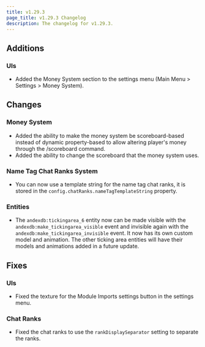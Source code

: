 ```yaml
---
title: v1.29.3
page_title: v1.29.3 Changelog
description: The changelog for v1.29.3.
---
```


## Additions

### UIs

-   Added the Money System section to the settings menu (Main Menu > Settings > Money System).

## Changes

### Money System

-   Added the ability to make the money system be scoreboard-based instead of dynamic property-based to allow altering player's money through the /scoreboard command.
-   Added the ability to change the scoreboard that the money system uses.

### Name Tag Chat Ranks System

-   You can now use a template string for the name tag chat ranks, it is stored in the `config.chatRanks.nameTagTemplateString` property.

### Entities

-   The `andexdb:tickingarea_6` entity now can be made visible with the `andexdb:make_tickingarea_visible` event and invisible again with the `andexdb:make_tickingarea_invisible` event. It now has its own custom model and animation. The other ticking area entities will have their models and animations added in a future update.

## Fixes

### UIs

-   Fixed the texture for the Module Imports settings button in the settings menu.

### Chat Ranks

-   Fixed the chat ranks to use the `rankDisplaySeparator` setting to separate the ranks.
